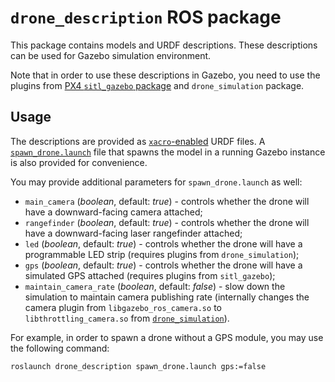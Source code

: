 # `drone_description` ROS package

This package contains models and URDF descriptions. These descriptions can be used for Gazebo simulation environment.

Note that in order to use these descriptions in Gazebo, you need to use the plugins from [PX4 `sitl_gazebo` package](https://github.com/PX4/sitl_gazebo) and `drone_simulation` package.

## Usage

The descriptions are provided as [`xacro`-enabled](https://wiki.ros.org/xacro) URDF files. A [`spawn_drone.launch`](launch/spawn_drone.launch) file that spawns the model in a running Gazebo instance is also provided for convenience.

You may provide additional parameters for `spawn_drone.launch` as well:

* `main_camera` (*boolean*, default: *true*) - controls whether the drone will have a downward-facing camera attached;
* `rangefinder` (*boolean*, default: *true*) - controls whether the drone will have a downward-facing laser rangefinder attached;
* `led` (*boolean*, default: *true*) - controls whether the drone will have a programmable LED strip (requires plugins from `drone_simulation`);
* `gps` (*boolean*, default: *true*) - controls whether the drone will have a simulated GPS attached (requires plugins from `sitl_gazebo`);
* `maintain_camera_rate` (*boolean*, default: *false*) - slow down the simulation to maintain camera publishing rate (internally changes the camera plugin from `libgazebo_ros_camera.so` to `libthrottling_camera.so` from [`drone_simulation`](../drone_simulation/README.md#throttling-camera-plugin-throttling_camera)).

For example, in order to spawn a drone without a GPS module, you may use the following command:

```bash
roslaunch drone_description spawn_drone.launch gps:=false
```
